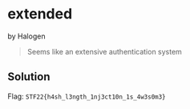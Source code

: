 # extended
by Halogen
> Seems like an extensive authentication system
## Solution


Flag: `STF22{h4sh_l3ngth_1nj3ct10n_1s_4w3s0m3}`